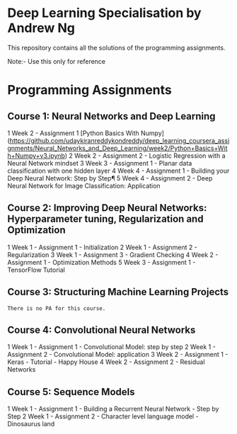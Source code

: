 # Deep Learning Specialisation by Andrew Ng

This repository contains all the solutions of the programming assignments.

Note:- Use this only for reference

# Programming Assignments
  ## Course 1: Neural Networks and Deep Learning

  1 Week 2 - Assignment 1 [Python Basics With Numpy] (https://github.com/udaykiranreddykondreddy/deep_learning_coursera_assignments/Neural_Networks_and_Deep_Learning/week2/Python+Basics+With+Numpy+v3.ipynb)
  2 Week 2 - Assignment 2 - Logistic Regression with a Neural Network mindset
  3 Week 3 - Assignment 1 - Planar data classification with one hidden layer
  4 Week 4 - Assignment 1 - Building your Deep Neural Network: Step by Step¶
  5 Week 4 - Assignment 2 - Deep Neural Network for Image Classification: Application
  ## Course 2: Improving Deep Neural Networks: Hyperparameter tuning, Regularization and Optimization

  1 Week 1 - Assignment 1 - Initialization
  2 Week 1 - Assignment 2 - Regularization
  3 Week 1 - Assignment 3 - Gradient Checking
  4 Week 2 - Assignment 1 - Optimization Methods
  5 Week 3 - Assignment 1 - TensorFlow Tutorial
  ## Course 3: Structuring Machine Learning Projects

    There is no PA for this course.
  ## Course 4: Convolutional Neural Networks

  1 Week 1 - Assignment 1 - Convolutional Model: step by step
  2 Week 1 - Assignment 2 - Convolutional Model: application
  3 Week 2 - Assignment 1 - Keras - Tutorial - Happy House
  4 Week 2 - Assignment 2 - Residual Networks
  ## Course 5: Sequence Models

  1 Week 1 - Assignment 1 - Building a Recurrent Neural Network - Step by Step
  2 Week 1 - Assignment 2 - Character level language model - Dinosaurus land
